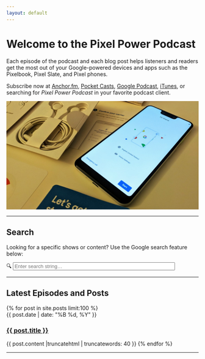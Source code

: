 ```yaml
---
layout: default
---
```


# Welcome to the Pixel Power Podcast

Each episode of the podcast and each blog post helps listeners and readers get the most out of your Google-powered devices and apps such as the Pixelbook, Pixel Slate, and Pixel phones.

Subscribe now at [Anchor.fm](https://anchor.fm/pixelpowerpodcast), [Pocket Casts](https://pca.st/RsNl), [Google Podcast](https://podcasts.google.com/?feed=aHR0cHM6Ly9hbmNob3IuZm0vcy83ZDgyNmI4L3BvZGNhc3QvcnNz), [iTunes](https://podcasts.apple.com/us/podcast/pixel-power-podcast/id1444466814), or searching for _Pixel Power Podcast_ in your favorite podcast client.

![OG Pixel Phone](/images/design/og-pixel.jpg)

<hr>

<h2>Search</h2>
Looking for a specific shows or content? Use the Google search feature below:

<p>
  <form method="get" action="http://www.google.com/search" target="_blank">
    <input type="hidden" name="sitesearch" value="pixelpowerpodcast.com" width="500px" />
    🔍 <input type="text" name="q" size="50" maxlength="255" placeholder="Enter search string… " />
  </form>
</p>

<hr>

<h2>Latest Episodes and Posts</h2>
{% for post in site.posts limit:100 %}
<li style='list-style-type: none;'>
{{ post.date | date: "%B %d, %Y" }}<br>
<h3><a href="{{ post.url }}">{{ post.title }}</a></h3>
{{ post.content |truncatehtml | truncatewords: 40 }}
{% endfor %}

<hr>

